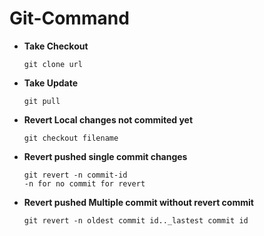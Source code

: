 # Git-Command

* **Take Checkout**

      git clone url

* **Take Update**

      git pull
      
* **Revert Local changes not commited yet** 

      git checkout filename
* **Revert pushed single commit changes**

      git revert -n commit-id
      -n for no commit for revert 
  
* **Revert pushed Multiple commit without revert commit**

      git revert -n oldest commit id.._lastest commit id
